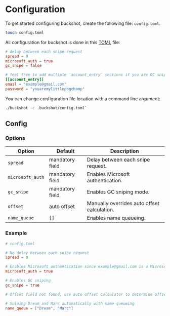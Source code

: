 # Configuration

To get started configuring buckshot, create the following file: `config.toml`.

```sh
touch config.toml
```

All configuration for buckshot is done in this [TOML](https://github.com/toml-lang/toml) file:

```toml
# delay between each snipe request
spread = 0
microsoft_auth = true
gc_snipe = false

# feel free to add multiple `account_entry` sections if you are GC sniping and want to provide multiple accounts to snipe with
[[account_entry]]
email = "example@gmail.com"
password = "youaremylittlepogchamp"
```

You can change configuration file location with a command line argument:
```sh
./buckshot -c .buckshot/config.toml`
```

## Config

### Options

| Option            | Default                         | Description                                                      |
| ----------------- | ------------------------------- | ---------------------------------------------------------------- |
| `spread`          | mandatory field                 | Delay between each snipe request.                                |
| `microsoft_auth`  | mandatory field                 | Enables Microsoft authentication.                                |
| `gc_snipe`        | mandatory field                 | Enables GC sniping mode.                                         |
| `offset`          | auto offset                     | Manually overrides auto offset calculation.                      |
| `name_queue `     | `[]`                            | Enables name queueing.                                           |


### Example

```toml
# config.toml

# No delay between each snipe request
spread = 0

# Enables Microsoft authentication since example@gmail.com is a Microsoft account
microsoft_auth = true

# Enables GC sniping
gc_snipe = true

# Offset field not found, use auto offset calculator to determine offset

# Sniping Dream and Marc automatically with name queueing
name_queue = ["Dream", "Marc"]
```
